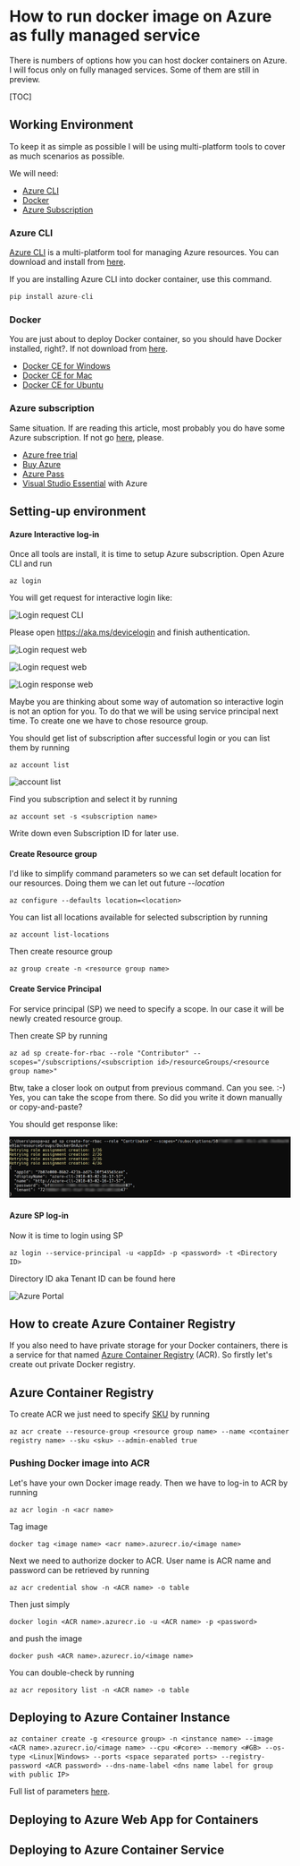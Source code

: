 # How to run docker image on Azure as fully managed service

There is numbers of options how you can host docker containers on Azure. I will focus only on fully managed services. Some of them are still in preview.

[TOC]



## Working Environment

To keep it as simple as possible I will be using multi-platform tools to cover as much scenarios as possible.

We will need:
- [Azure CLI](#AzureCLI)
- [Docker](#Docker)
- [Azure Subscription](#Azure)
### Azure CLI <a id="AzureCLI"/>

[Azure CLI](https://docs.microsoft.com/cli/azure/) is a multi-platform tool for managing Azure resources. You can download and install from [here](https://docs.microsoft.com/cli/azure/install-azure-cli?view=azure-cli-latest).

If you are installing Azure CLI into docker container, use this command.

```python
pip install azure-cli
```

### Docker <a id="Docker" />

You are just about to deploy Docker container, so you should have Docker installed, right?. If not download from [here](https://www.docker.com/community-edition#/download).

- [Docker CE for Windows](https://store.docker.com/editions/community/docker-ce-desktop-windows)
- [Docker CE for Mac](https://store.docker.com/editions/community/docker-ce-desktop-mac)
- [Docker CE for Ubuntu](https://store.docker.com/editions/community/docker-ce-server-ubuntu)

### Azure subscription <a id="Azure" />

Same situation. If are reading this article, most probably you do have some Azure subscription. If not go [here](https://azure.microsoft.com/), please.

- [Azure free trial](https://azure.microsoft.com/free/)
- [Buy Azure](https://azure.microsoft.com/pricing/purchase-options/)
- [Azure Pass](https://www.microsoftazurepass.com/)
- [Visual Studio Essential](https://www.visualstudio.com/dev-essentials/) with Azure

## Setting-up environment

#### Azure Interactive log-in

Once all tools are install, it is time to setup Azure subscription. Open Azure CLI and run

```
az login
```

You will get request for interactive login like:

![Login request CLI][login_request_cli]

Please open https://aka.ms/devicelogin and finish authentication.

![Login request web][login_request_web]

![Login request web ][login_request_web_2]

![Login response web][login_response_web]

Maybe you are thinking about some way of automation so interactive login is not an option for you. To do that we will be using service principal next time. To create one we have to chose resource group.

You should get list of subscription after successful login or you can list them by running

```
az account list
```

![account list][subscription_list]

Find you subscription and select it by running

```
az account set -s <subscription name>
```

Write down even Subscription ID for later use.

#### Create Resource group

I'd like to simplify command parameters so we can set default location for our resources. Doing them we can let out future *--location*

```
az configure --defaults location=<location>
```

You can list all locations available for selected subscription by running

```
az account list-locations
```

Then create resource group

```
az group create -n <resource group name>
```

#### Create Service Principal

For service principal (SP) we need to specify a scope. In our case it will be newly created resource group.

Then create SP by running

```
az ad sp create-for-rbac --role "Contributor" --scopes="/subscriptions/<subscription id>/resourceGroups/<resource group name>"
```

Btw, take a closer look on output from previous command. Can you see. :-) Yes, you can take the scope from there. So did you write it down manually or copy-and-paste?

You should get response like:

![Service Principal][service_principal]

#### Azure SP log-in

Now it is time to login using SP

```
az login --service-principal -u <appId> -p <password> -t <Directory ID>
```

Directory ID aka Tenant ID can be found here

![Azure Portal][azure_portal]

## How to create Azure Container Registry

If you also need to have private storage for your Docker containers, there is a service for that named  [Azure Container Registry](https://azure.microsoft.com/services/container-registry/) (ACR). So firstly let's create out private Docker registry.

## Azure Container Registry

To create ACR we just need to specify [SKU](http://docs.microsoft.com/azure/container-registry/container-registry-skus) by running

```
az acr create --resource-group <resource group name> --name <container registry name> --sku <sku> --admin-enabled true
```

### Pushing Docker image into ACR

Let's have your own Docker image ready. Then we have to log-in to ACR by running

```
az acr login -n <acr name>
```

Tag image

```
docker tag <image name> <acr name>.azurecr.io/<image name>
```

Next we need to authorize docker to ACR. User name is ACR name and password can be retrieved by running

```
az acr credential show -n <ACR name> -o table
```

Then just simply

```
docker login <ACR name>.azurecr.io -u <ACR name> -p <password>
```

and push the image

```
docker push <ACR name>.azurecr.io/<image name>
```

You can double-check by running

```
az acr repository list -n <ACR name> -o table
```

## Deploying to Azure Container Instance

```
az container create -g <resource group> -n <instance name> --image <ACR name>.azurecr.io/<image name> --cpu <#core> --memory <#GB> --os-type <Linux|Windows> --ports <space separated ports> --registry-password <ACR password> --dns-name-label <dns name label for group with public IP>
```

Full list of parameters [here](https://docs.microsoft.com/en-us/cli/azure/container?view=azure-cli-latest#az_container_create).

## Deploying to Azure Web App for Containers

## Deploying to Azure Container Service

[login_request_cli]: https://github.com/pospanet/docker2azure/blob/master/screenshots/az_login_request.png	"az login request"
[login_request_web]: https://github.com/pospanet/docker2azure/blob/master/screenshots/az_login_web_request.png	"az login web request"
[login_request_web_2]: https://github.com/pospanet/docker2azure/blob/master/screenshots/az_login_web_request_2.png	"az login web request"
[login_response_web]: https://github.com/pospanet/docker2azure/blob/master/screenshots/az_login_web_response.png	"az login web response"
[subscription_list]: https://github.com/pospanet/docker2azure/blob/master/screenshots/az_login_response.png	"account list"
[service_principal]: https://github.com/pospanet/docker2azure/blob/master/screenshots/sp.png	"Service Principal"
[azure_portal]: https://github.com/pospanet/docker2azure/blob/master/screenshots/TenantID.png	"Azure portal"